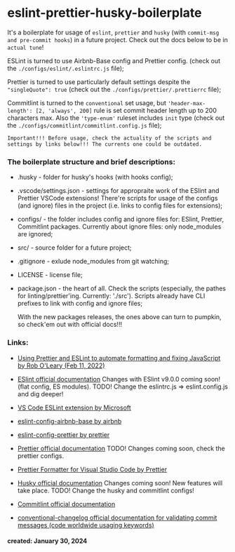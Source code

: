 # eslint-prettier-husky-boilerplate

It's a boilerplate for usage of `eslint`, `prettier` and `husky` (with `commit-msg and pre-commit hooks`) in a future project. Check out the docs below to be in `actual tune`!

ESLint is turned to use Airbnb-Base config and Prettier config. (check out the `./configs/eslint/.eslintrc.js` file);

Prettier is turned to use particularly default settings despite the `"singleQuote": true` (check out the `./configs/prettier/.prettierrc` file);

Commitlint is turned to the `conventional` set usage, but `'header-max-length': [2, 'always', 200]` rule is set commit header length up to 200 characters max. Also the `'type-enum'` ruleset includes `init` type (check out the `./configs/commitlint/commitlint.config.js` file);

`Important!!! Before usage, check the actuality of the scripts and settings by links below!!! The currents one could be outdated.`

### The boilerplate structure and brief descriptions:

- .husky - folder for husky's hooks (with hooks config);
- .vscode/settings.json - settings for appropraite work of the ESlint and Prettier VSCode extensions! There're scripts for usage of the configs (and ignore) files in the project (i.e. links to config files for extensions);
- configs/ - the folder includes config and ignore files for: ESlint, Prettier, Commitlint packages. Currently about ignore files: only node_modules are ignored;
- src/ - source folder for a future project;
- .gitignore - exlude node_modules from git watching;
- LICENSE - license file;
- package.json - the heart of all.
  Check the scripts (especially, the pathes for linting/prettier'ing. Currently: './src'). Scripts already have CLI prefixes to link with config and ignore files;

  With the new packages releases, the ones above can turn to pumpkin, so check'em out with official docs!!!

### Links:

- [Using Prettier and ESLint to automate formatting and fixing JavaScript by Rob O'Leary (Feb 11, 2022)](https://blog.logrocket.com/using-prettier-eslint-automate-formatting-fixing-javascript/)

- [ESlint official documentation](https://eslint.org/docs/latest/) Changes with ESlint v9.0.0 coming soon! (flat config, ES modules). TODO! Change the eslintrc.js => eslint.config.js and dig deeper!
- [VS Code ESLint extension by Microsoft](https://marketplace.visualstudio.com/items?itemName=dbaeumer.vscode-eslint)
- [eslint-config-airbnb-base by airbnb](https://github.com/airbnb/javascript/tree/master/packages/eslint-config-airbnb-base)
- [eslint-config-prettier by prettier](https://github.com/prettier/eslint-config-prettier)

- [Prettier official documentation](https://prettier.io/docs/en/) TODO! Changes coming soon, check the prettier configs.
- [Prettier Formatter for Visual Studio Code by Prettier](https://marketplace.visualstudio.com/items?itemName=esbenp.prettier-vscode)

- [Husky official documentation](https://typicode.github.io/husky/) Changes coming soon! New features will take place. TODO! Change the husky and commitlint configs!

- [Commitlint official documentation](https://commitlint.js.org/#/)

- [conventional-changelog official documentation for validating commit messages (code worldwide usaging keywords)](/https://github.com/conventional-changelog/commitlint)

#### created: January 30, 2024
